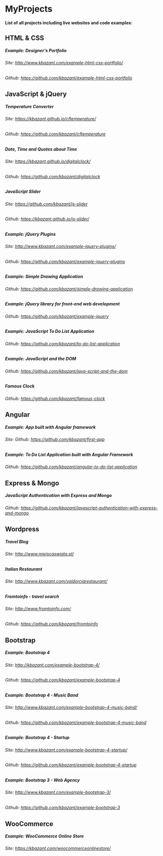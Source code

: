 # MyProjects
#### List of all projects including live websites and code examples:
## HTML & CSS
##### Example: Designer's Portfolio
###### Site: http://www.kbazant.com/example-html-css-portfolio/
###### Github: https://github.com/kbazant/example-html-css-portfolio
## JavaScript & jQuery
##### Temperature Converter
###### Site: https://kbazant.github.io/cftemperature/
###### Github: https://github.com/kbazant/cftemperature
##### Date, Time and Quotes about Time
###### Site: https://kbazant.github.io/digitalclock/
###### Github: https://github.com/kbazant/digitalclock
##### JavaScript Slider
###### Site: https://github.com/kbazant/js-slider
###### Github: https://kbazant.github.io/js-slider/
##### Example: jQuery Plugins
###### Site: http://www.kbazant.com/example-jquery-plugins/
###### Github: https://github.com/kbazant/example-jquery-plugins
##### Example: Simple Drawing Application
###### Github: https://github.com/kbazant/simple-drawing-application
##### Example: jQuery library for front-end web development
###### Github: https://github.com/kbazant/example-jquery
##### Example: JavaScript To Do List Application
###### Github: https://github.com/kbazant/to-do-list-application
##### Example: JavaScript and the DOM
###### Github: https://github.com/kbazant/java-script-and-the-dom
##### Famous Clock
###### Github: https://github.com/kbazant/famous-clock
## Angular
##### Example: App built with Angular framework
###### Site: Github: https://github.com/kbazant/first-app
##### Example: To Do List Application built with Angular Framework
###### Github: https://github.com/kbazant/angular-to-do-list-application
## Express & Mongo
##### JavaScript Authentication with Express and Mongo
###### Github: https://github.com/kbazant/javascript-authentication-with-express-and-mongo
## Wordpress
##### Travel Blog
###### Site: http://www.miejscaswiata.pl/
##### Italian Restaurant
###### Site: http://www.kbazant.com/valdorciarestaurant/
##### Fromtoinfo - travel search
###### Site: http://www.fromtoinfo.com/
###### Github: https://github.com/kbazant/fromtoinfo
## Bootstrap
##### Example: Bootstrap 4
###### Site: http://kbazant.com/example-bootstrap-4/
###### Github: https://github.com/kbazant/example-bootstrap-4
##### Example: Bootstrap 4 - Music Band
###### Site: http://www.kbazant.com/example-bootstrap-4-music-band/
###### Github: https://github.com/kbazant/example-bootstrap-4-music-band
##### Example: Bootstrap 4 - Startup
###### Site: http://www.kbazant.com/example-bootstrap-4-startup/
###### Github: https://github.com/kbazant/example-bootstrap-4-startup
###
##### Example: Bootstrap 3 - Web Agency
###### Site: http://www.kbazant.com/example-bootstrap-3/ 
###### Github: https://github.com/kbazant/example-bootstrap-3
## WooCommerce
##### Example: WooCommerce Online Store
###### Site: https://kbazant.com/woocommerceonlinestore/
